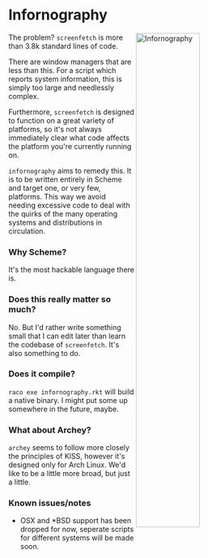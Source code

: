 Infornography
=============

<img 
  alt="Infornography" 
  align="right"
  width="50%" 
  padding="5px" 
  src="http://hnng.moe/f/F21" />

The problem? `screenfetch` is more than 3.8k standard lines of code.

There are window managers that are less than this. For a script which reports system information, this is simply too large and needlessly complex.

Furthermore, `screenfetch` is designed to function on a great variety of platforms, so it's not always immediately clear what code affects the platform you're currently running on.

`infornography` aims to remedy this. It is to be written entirely in Scheme and target one, or very few, platforms. This way we avoid needing excessive code to deal with the quirks of the many operating systems and distributions in circulation.

### Why Scheme?
It's the most hackable language there is.

### Does this really matter so much?
No. But I'd rather write something small that I can edit later than learn the  codebase of `screenfetch`. It's also something to do.

### Does it compile?
`raco exe infornography.rkt` will build a native binary.
I might put some up somewhere in the future, maybe.

### What about Archey?
`archey` seems to follow more closely the principles of KISS, however it's designed only for Arch Linux. We'd like to be a little more broad, but just a little.

### Known issues/notes
- OSX and *BSD support has been dropped for now, seperate scripts for different systems will be made soon.
